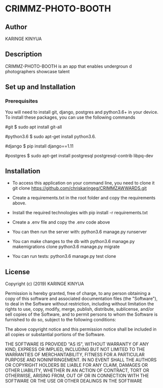 # CRIMMZ-PHOTO-BOOTH

## Author

KARINGE KINYUA

## Description
CRIMMZ-PHOTO-BOOTH is an app that enables undergroun d photographers showcase talent 



## Set up and Installation
### Prerequisites
You will need to install git, django, postgres and python3.6+ in your device. To install these packages, you can use the following commands

#git
$ sudo apt install git-all

#python3.6
$ sudo apt-get install python3.6.

#django
$ pip install django==1.11

#postgres
$ sudo apt-get install postgresql postgresql-contrib libpq-dev

## Installation
- To access this application on your command line, you need to clone it git clone  https://github.com/chriskaringeg/CRIMMZAWWARDS.git

- Create a requirements.txt in the root folder and copy the requirements above.

- Install the required technologies with pip install -r requirements.txt

- Create a .env file and copy the .env code above

- You can then run the server with: python3.6 manage.py runserver

- You can make changes to the db with python3.6 manage.py makemigrations clone python3.6 manage.py migrate

- You can run tests: python3.6 manage.py test clone

## License
Copyright (c) (2019) KARINGE KINYUA

Permission is hereby granted, free of charge, to any person obtaining a copy of this software and associated documentation files (the "Software"), to deal in the Software without restriction, including without limitation the rights to use, copy, modify, merge, publish, distribute, sublicense, and/or sell copies of the Software, and to permit persons to whom the Software is furnished to do so, subject to the following conditions:

The above copyright notice and this permission notice shall be included in all copies or substantial portions of the Software.

THE SOFTWARE IS PROVIDED "AS IS", WITHOUT WARRANTY OF ANY KIND, EXPRESS OR IMPLIED, INCLUDING BUT NOT LIMITED TO THE WARRANTIES OF MERCHANTABILITY, FITNESS FOR A PARTICULAR PURPOSE AND NONINFRINGEMENT. IN NO EVENT SHALL THE AUTHORS OR COPYRIGHT HOLDERS BE LIABLE FOR ANY CLAIM, DAMAGES OR OTHER LIABILITY, WHETHER IN AN ACTION OF CONTRACT, TORT OR OTHERWISE, ARISING FROM, OUT OF OR IN CONNECTION WITH THE SOFTWARE OR THE USE OR OTHER DEALINGS IN THE SOFTWARE